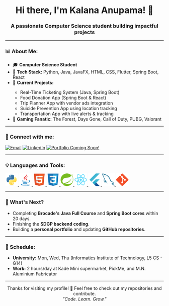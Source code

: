 <h1 align="center">Hi there, I'm Kalana Anupama! 👋</h1>

<h3 align="center">A passionate Computer Science student building impactful projects</h3>

---

<h3 align="left">📊 About Me:</h3>
<ul>
  <li>🎓 <strong>Computer Science Student</strong></li>
  <li>🔧 <strong>Tech Stack:</strong> Python, Java, JavaFX, HTML, CSS, Flutter, Spring Boot, React</li>
  <li>🚚 <strong>Current Projects:</strong></li>
  <ul>
    <li>Real-Time Ticketing System (Java, Spring Boot)</li>
    <li>Food Donation App (Spring Boot & React)</li>
    <li>Trip Planner App with vendor ads integration</li>
    <li>Suicide Prevention App using location tracking</li>
    <li>Transportation App with live alerts & tracking</li>
  </ul>
  <li>💚 <strong>Gaming Fanatic:</strong> The Forest, Days Gone, Call of Duty, PUBG, Valorant</li>
</ul>

---

<h3 align="left">💬 Connect with me:</h3>
<p align="left">
  <a href="mailto:your.email@example.com" target="_blank"><img src="https://img.shields.io/badge/Email-D14836?style=for-the-badge&logo=gmail&logoColor=white" alt="Email"></a>
  <a href="#" target="_blank"><img src="https://img.shields.io/badge/LinkedIn-0077B5?style=for-the-badge&logo=linkedin&logoColor=white" alt="LinkedIn"></a>
  <a href="#" target="_blank"><img src="https://img.shields.io/badge/Portfolio-000000?style=for-the-badge&logo=github&logoColor=white" alt="Portfolio Coming Soon!"></a>
</p>

---

<h3 align="left">💡 Languages and Tools:</h3>
<p align="left">
  <a href="https://www.python.org/" target="_blank"> <img src="https://raw.githubusercontent.com/devicons/devicon/master/icons/python/python-original.svg" alt="python" width="40" height="40"/> </a>
  <a href="https://www.java.com/" target="_blank"> <img src="https://raw.githubusercontent.com/devicons/devicon/master/icons/java/java-original.svg" alt="java" width="40" height="40"/> </a>
  <a href="https://developer.mozilla.org/en-US/docs/Web/HTML" target="_blank"> <img src="https://raw.githubusercontent.com/devicons/devicon/master/icons/html5/html5-original.svg" alt="html5" width="40" height="40"/> </a>
  <a href="https://developer.mozilla.org/en-US/docs/Web/CSS" target="_blank"> <img src="https://raw.githubusercontent.com/devicons/devicon/master/icons/css3/css3-original.svg" alt="css3" width="40" height="40"/> </a>
  <a href="https://spring.io/projects/spring-boot" target="_blank"> <img src="https://raw.githubusercontent.com/devicons/devicon/master/icons/spring/spring-original.svg" alt="spring boot" width="40" height="40"/> </a>
  <a href="https://reactjs.org/" target="_blank"> <img src="https://raw.githubusercontent.com/devicons/devicon/master/icons/react/react-original.svg" alt="react" width="40" height="40"/> </a>
  <a href="https://flutter.dev/" target="_blank"> <img src="https://raw.githubusercontent.com/devicons/devicon/master/icons/flutter/flutter-original.svg" alt="flutter" width="40" height="40"/> </a>
  <a href="https://www.mysql.com/" target="_blank"> <img src="https://raw.githubusercontent.com/devicons/devicon/master/icons/mysql/mysql-original.svg" alt="mysql" width="40" height="40"/> </a>
  <a href="https://git-scm.com/" target="_blank"> <img src="https://raw.githubusercontent.com/devicons/devicon/master/icons/git/git-original.svg" alt="git" width="40" height="40"/> </a>
</p>

---

<h3 align="left">📆 What's Next?</h3>
<ul>
  <li>Completing <strong>Brocade's Java Full Course</strong> and <strong>Spring Boot cores</strong> within 20 days.</li>
  <li>Finishing the <strong>SDGP backend coding</strong>.</li>
  <li>Building a <strong>personal portfolio</strong> and updating <strong>GitHub repositories</strong>.</li>
</ul>

---

<h3 align="left">📅 Schedule:</h3>
<ul>
  <li><strong>University:</strong> Mon, Wed, Thu (Informatics Institute of Technology, L5 CS - G14)</li>
  <li><strong>Work:</strong> 2 hours/day at Kade Mini supermarket, PickMe, and M.N. Aluminium Fabricator</li>
</ul>

---

<p align="center">
  Thanks for visiting my profile! 🚀 Feel free to check out my repositories and contribute.<br>
  <em>"Code. Learn. Grow."</em>
</p>


